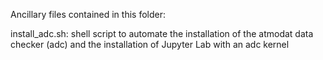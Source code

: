 Ancillary files contained in this folder:

install_adc.sh: shell script to automate the installation of the atmodat data checker (adc) and the installation of Jupyter Lab with an adc kernel

